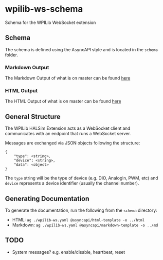 # wpilib-ws-schema
Schema for the WPILib WebSocket extension

## Schema
The schema is defined using the AsyncAPI style and is located in the `schema` folder.

### Markdown Output
The Markdown Output of what is on master can be found [here](https://github.com/bb-frc-workshops/wpilib-ws-schema/blob/master/md/asyncapi.md)

### HTML Output
The HTML Output of what is on master can be found [here](https://htmlpreview.github.io/?https://github.com/bb-frc-workshops/wpilib-ws-schema/blob/master/html/index.html)

## General Structure
The WPILib HALSim Extension acts as a WebSocket client and communicates with an endpoint that runs a WebSocket server.

Messages are exchanged via JSON objects following the structure:

```
{
    "type": <string>,
    "device": <string>,
    "data": <object>
}
```

The `type` string will be the type of device (e.g. DIO, AnalogIn, PWM, etc) and `device` represents a device identifier (usually the channel number).

## Generating Documentation
To generate the documentation, run the following from the `schema` directory:

- HTML: `ag ./wpilib-ws.yaml @asyncapi/html-template -o ../html`
- Markdown: `ag ./wpilib-ws.yaml @asyncapi/markdown-template -o ../md`

## TODO
- System messages? e.g. enable/disable, heartbeat, reset
